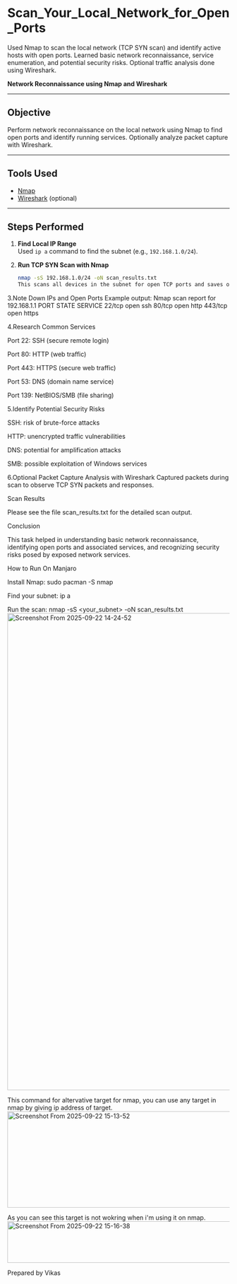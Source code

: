 # Scan_Your_Local_Network_for_Open_Ports
Used Nmap to scan the local network (TCP SYN scan) and identify active hosts with open ports. Learned basic network reconnaissance, service enumeration, and potential security risks. Optional traffic analysis done using Wireshark.

**Network Reconnaissance using Nmap and Wireshark**

---

## Objective  
Perform network reconnaissance on the local network using Nmap to find open ports and identify running services. Optionally analyze packet capture with Wireshark.

---

## Tools Used  
- [Nmap](https://nmap.org/)  
- [Wireshark](https://www.wireshark.org/) (optional)

---

## Steps Performed  

1. **Find Local IP Range**  
   Used `ip a` command to find the subnet (e.g., `192.168.1.0/24`).

2. **Run TCP SYN Scan with Nmap**  
   ```bash
   nmap -sS 192.168.1.0/24 -oN scan_results.txt
   This scans all devices in the subnet for open TCP ports and saves output to scan_results.txt.

3.Note Down IPs and Open Ports
Example output: Nmap scan report for 192.168.1.1
PORT    STATE SERVICE
22/tcp  open  ssh
80/tcp  open  http
443/tcp open  https

4.Research Common Services

Port 22: SSH (secure remote login)

Port 80: HTTP (web traffic)

Port 443: HTTPS (secure web traffic)

Port 53: DNS (domain name service)

Port 139: NetBIOS/SMB (file sharing)

5.Identify Potential Security Risks

SSH: risk of brute-force attacks

HTTP: unencrypted traffic vulnerabilities

DNS: potential for amplification attacks

SMB: possible exploitation of Windows services

6.Optional Packet Capture Analysis with Wireshark
Captured packets during scan to observe TCP SYN packets and responses.

Scan Results

Please see the file scan_results.txt for the detailed scan output.

Conclusion

This task helped in understanding basic network reconnaissance, identifying open ports and associated services, and recognizing security risks posed by exposed network services.

How to Run On Manjaro

Install Nmap:
sudo pacman -S nmap

Find your subnet:
ip a

Run the scan:
nmap -sS <your_subnet> -oN scan_results.txt
<img width="1920" height="1080" alt="Screenshot From 2025-09-22 14-24-52" src="https://github.com/user-attachments/assets/4ff15230-f597-4583-8a1c-9af68d4e812b" />

This command for  altervative target for nmap, you can use any target in nmap by giving ip address of target.
<img width="638" height="218" alt="Screenshot From 2025-09-22 15-13-52" src="https://github.com/user-attachments/assets/b6ad4d9f-7b1b-40ee-91cd-2f11ae617f00" />

As you can see this target is not wokring when i'm using it on nmap.
<img width="764" height="94" alt="Screenshot From 2025-09-22 15-16-38" src="https://github.com/user-attachments/assets/b8d5f0b5-3350-4758-b504-947915313a05" />


Prepared by Vikas

